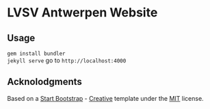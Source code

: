 # LVSV Antwerpen Website

## Usage
`gem install bundler`\
`jekyll serve` go to `http://localhost:4000`

## Acknolodgments
Based on a [Start Bootstrap](http://startbootstrap.com/) - [Creative](http://startbootstrap.com/template-overviews/creative/) template under the [MIT](https://github.com/BlackrockDigital/startbootstrap-creative/blob/gh-pages/LICENSE) license.
